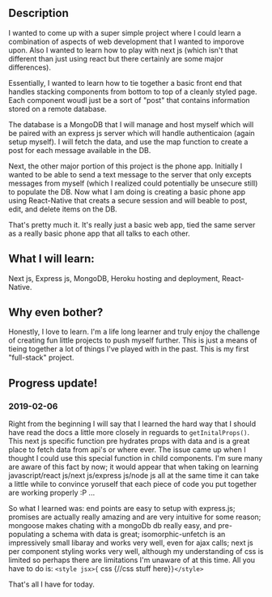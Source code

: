 ## Description
I wanted to come up with a super simple project where I could learn a combination of aspects of web development that I wanted to imporove upon. Also I wanted to learn how to play with next js (which isn't that different than just using react but there certainly are some major differences).

Essentially, I wanted to learn how to tie together a basic front end that handles stacking components from bottom to top of a cleanly styled page. Each component woudl just be a sort of "post" that contains information stored on a remote database.

The database is a MongoDB that I will manage and host myself which will be paired with an express js server which will handle authenticaion (again setup myself). I will fetch the data, and use the map function to create a post for each message available in the DB.

Next, the other major portion of this project is the phone app. Initially I wanted to be able to send a text message to the server that only excepts messages from myself (which I realized could potentially be unsecure still) to populate the DB. Now what I am doing is creating a basic phone app using React-Native that creats a secure session and will beable to post, edit, and delete items on the DB.

That's pretty much it. It's really just a basic web app, tied the same server as a really basic phone app that all talks to each other.

## What I will learn:
Next js, Express js, MongoDB, Heroku hosting and deployment, React-Native.

## Why even bother?
Honestly, I love to learn. I'm a life long learner and truly enjoy the challenge of creating fun little projects to push myself further. This is just a means of tieing together a lot of things I've played with in the past. This is my first "full-stack" project.

## Progress update!
### 2019-02-06
Right from the beginning I will say that I learned the hard way that I should have read the docs a little more closely in reguards to `getInitalProps()`. This next js specific function pre hydrates props with data and is a great place to fetch data from api's or where ever. The issue came up when I thought I could use this special function in child components. I'm sure many are aware of this fact by now; it would appear that when taking on learning javascript/react js/next js/express js/node js all at the same time it can take a little while to convince yoruself that each piece of code you put together are working properly :P ... 

So what I learned was: end points are easy to setup with express.js; promises are actually really amazing and are very intuitive for some reason; mongoose makes chating with a mongoDb db really easy, and pre-populating a schema with data is great; isomorphic-unfetch is an impressively small libaray and works very well, even for ajax calls; next js per component styling works very well, although my understanding of css is limited so perhaps there are limitations I'm unaware of at this time. All you have to do is: `<style jsx>{` css {//css stuff here}`}</style>`

That's all I have for today. 
    

